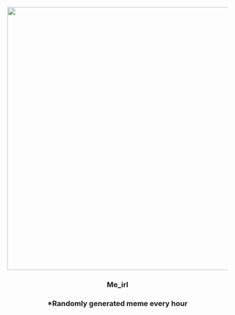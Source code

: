 <p align="center">
        <img src="https://i.redd.it/tfq2810d9jt81.jpg" width="600" height="600">
        </p>
        <h3 align="center">Me_irl</h3>
        <h3 align="center">*Randomly generated meme every hour</h3>
    
